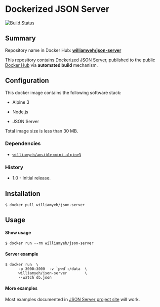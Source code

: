 Dockerized JSON Server
============

[![Build Status](https://travis-ci.org/William-Yeh/docker-json-server.svg?branch=master)](https://travis-ci.org/William-Yeh/docker-json-server)


## Summary

Repository name in Docker Hub: **[williamyeh/json-server](https://hub.docker.com/r/williamyeh/json-server/)**

This repository contains Dockerized [JSON Server](https://github.com/typicode/json-server), published to the public [Docker Hub](https://hub.docker.com/) via **automated build** mechanism.



## Configuration

This docker image contains the following software stack:

- Alpine 3

- Node.js

- JSON Server

Total image size is less than 30 MB.


### Dependencies

- [`williamyeh/ansible:mini-alpine3`](https://hub.docker.com/r/williamyeh/ansible/)


### History

- 1.0 - Initial release.


## Installation

```
$ docker pull williamyeh/json-server
```



## Usage


#### Show usage

```
$ docker run --rm williamyeh/json-server
```


#### Server example

```
$ docker run  \
      -p 3000:3000  -v `pwd`:/data  \
      williamyeh/json-server        \
      --watch db.json
```

#### More examples

Most examples documented in [JSON Server project site](https://github.com/typicode/json-server) will work.